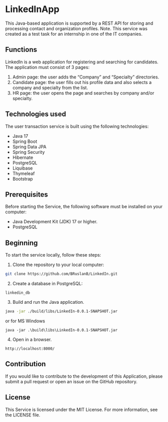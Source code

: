 # LinkedInApp
This Java-based application is supported by a REST API for storing and processing contact and organization profiles.
Note. This service was created as a test task for an internship in one of the IT companies.

## Functions
LinkedIn is a web application for registering and searching for candidates. The application must consist of 3 pages:
1. Admin page: the user adds the “Company” and “Specialty” directories.
2. Candidate page: the user fills out his profile data and also selects a company and specialty from the list.
3. HR page: the user opens the page and searches by company and/or specialty.

## Technologies used
The user transaction service is built using the following technologies:

* Java 17
* Spring Boot
* Spring Data JPA
* Spring Security
* Hibernate
* PostgreSQL
* Liquibase
* Thymeleaf
* Bootstrap

## Prerequisites
Before starting the Service, the following software must be installed on your computer:

* Java Development Kit (JDK) 17 or higher.
* PostgreSQL

## Beginning
To start the service locally, follow these steps:

1. Clone the repository to your local computer:
``` bash
git clone https://github.com/BRuslanB/LinkedIn.git
```
2. Create a database in PostgreSQL:
``` 
linkedin_db
```
3. Build and run the Java application.
``` bash
java -jar ./build/libs/LinkedIn-0.0.1-SNAPSHOT.jar
```
or for MS Windows
```
java -jar .\build\libs\LinkedIn-0.0.1-SNAPSHOT.jar
```
4. Open in a browser.
``` 
http://localhost:8000/
``` 

## Contribution
If you would like to contribute to the development of this Application, please submit a pull request or open an issue on the GitHub repository.

## License
This Service is licensed under the MIT License. For more information, see the LICENSE file.
